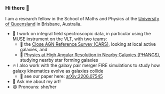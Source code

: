 ### Hi there 👋

I am a research fellow in the School of Maths and Physics at the [University of Queensland](https://www.uq.edu.au/) in Brisbane, Australia.

- 🔭 I work on integral field spectroscopic data, in particular using the MUSE instrument on the VLT, with two teams:
  - 🚗  the [Close AGN Reference Survey (CARS)](https://cars-survey.github.io/), looking at local active galaxies, and
  - 🦷 [Physics at High Angular Resolution in Nearby Galaxies (PHANGS)](https://sites.google.com/view/phangs/home), studying nearby star forming galaxies
- 🔥 I also work with the galaxy pair merger FIRE simulations to study how galaxy kinematics evolve as galaxies collide
  - 📝 see our paper here: [arXiv:2206.07545](https://arxiv.org/abs/2206.07545)
- 💬 Ask me about my art!
- 😄 Pronouns: she/her
